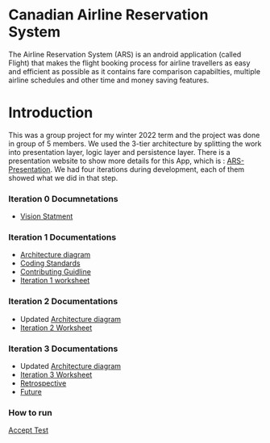 # Canadian Airline Reservation System
The Airline Reservation System (ARS) is an android application (called Flight) that makes the flight booking process for airline travellers as easy and efficient as possible as it contains fare comparison capabilties, multiple airline schedules and other time and money saving features.
# Introduction
This was a group project for my winter 2022 term and the project was done in group of 5 members. We used the 3-tier architecture by splitting the work into presentation layer, logic layer and persistence layer. 
There is a presentation website to show more details for this App, which is : [ARS-Presentation](https://makiato1999.github.io/ARS/ARS-Presentation-Website/). We had four iterations during development, each of them showed what we did in that step.
### Iteration 0 Documnetations
* [Vision Statment](https://github.com/Makiato1999/ARS-AirlineReservationSystem/blob/main/Vision%20Statement.md)
### Iteration 1 Documentations 
* [Architecture diagram](./ARCHITECTURE.md)
* [Coding Standards](./CodingStandards.md)
* [Contributing Guidline](./Contributing.md) 
* [Iteration 1 worksheet](./i1_worksheet.md)
### Iteration 2 Documentations
* Updated [Architecture diagram](./ARCHITECTURE.md)
* [Iteration 2 Worksheet](./i2_worksheet.md)
### Iteration 3 Documentations
* Updated [Architecture diagram](./ARCHITECTURE.md)
* [Iteration 3 Worksheet](./i3_worksheet.md)
* [Retrospective](./RETROSPECTIVE.md)
* [Future](https://code.cs.umanitoba.ca/winter-2022-a01/group-4/team-flight-4/-/milestones/4#tab-issues)
### How to run
[Accept Test](https://github.com/Makiato1999/ARS-AirlineReservationSystem/blob/main/AcceptanceTest.md)
